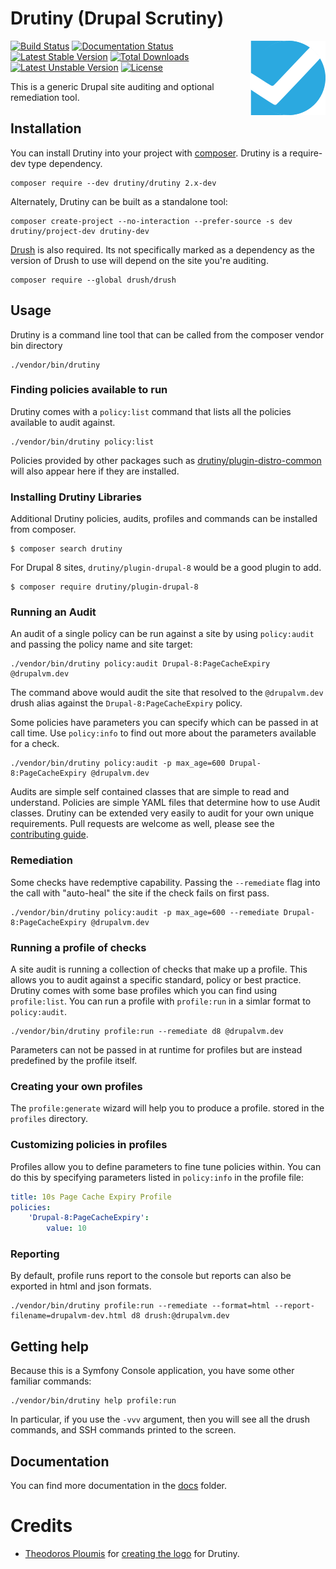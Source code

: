 # Drutiny (Drupal Scrutiny)

<img src="assets/logo.png" alt="Drutiny logo" align="right"/>

[![Build Status](https://travis-ci.org/drutiny/drutiny.svg?branch=2.x)](https://travis-ci.org/drutiny/drutiny) [![Documentation Status](https://readthedocs.org/projects/drutiny/badge/?version=latest)](http://drutiny.readthedocs.io/en/latest/?badge=latest)
 [![Latest Stable Version](https://poser.pugx.org/drutiny/drutiny/v/stable)](https://packagist.org/drutiny/drutiny) [![Total Downloads](https://poser.pugx.org/drutiny/drutiny/downloads)](https://packagist.org/drutiny/drutiny) [![Latest Unstable Version](https://poser.pugx.org/drutiny/drutiny/v/unstable)](https://packagist.org/drutiny/drutiny) [![License](https://poser.pugx.org/drutiny/drutiny/license)](https://packagist.org/drutiny/drutiny)

This is a generic Drupal site auditing and optional remediation tool.


## Installation

You can install Drutiny into your project with [composer](https://getcomposer.org). Drutiny is a require-dev type dependency.

```
composer require --dev drutiny/drutiny 2.x-dev
```

Alternately, Drutiny can be built as a standalone tool:

```
composer create-project --no-interaction --prefer-source -s dev drutiny/project-dev drutiny-dev
```

[Drush](http://docs.drush.org/en/master/) is also required. Its not specifically marked as a dependency as the version of Drush to use will depend on the site you're auditing.

```
composer require --global drush/drush
```


## Usage

Drutiny is a command line tool that can be called from the composer vendor bin directory

```
./vendor/bin/drutiny
```

### Finding policies available to run

Drutiny comes with a `policy:list` command that lists all the policies available to audit against.

```
./vendor/bin/drutiny policy:list
```

Policies provided by other packages such as [drutiny/plugin-distro-common](https://github.com/drutiny/plugin-distro-common) will also appear here if they are installed.

### Installing Drutiny Libraries

Additional Drutiny policies, audits, profiles and commands can be installed from composer.

```
$ composer search drutiny
```

For Drupal 8 sites, `drutiny/plugin-drupal-8` would be a good plugin to add.

```
$ composer require drutiny/plugin-drupal-8
```

### Running an Audit

An audit of a single policy can be run against a site by using `policy:audit` and passing the policy name and site target:

```
./vendor/bin/drutiny policy:audit Drupal-8:PageCacheExpiry @drupalvm.dev
```

The command above would audit the site that resolved to the `@drupalvm.dev` drush alias against the `Drupal-8:PageCacheExpiry` policy.

Some policies have parameters you can specify which can be passed in at call time. Use `policy:info` to find out more about the parameters available for a check.

```
./vendor/bin/drutiny policy:audit -p max_age=600 Drupal-8:PageCacheExpiry @drupalvm.dev
```

Audits are simple self contained classes that are simple to read and understand. Policies are simple YAML files that determine how to use Audit classes. Drutiny can be extended very easily to audit for your own unique requirements. Pull requests are welcome as well, please see the [contributing guide](./CONTRIBUTING.md).

### Remediation
Some checks have redemptive capability. Passing the `--remediate` flag into the call with "auto-heal" the site if the check fails on first pass.

```
./vendor/bin/drutiny policy:audit -p max_age=600 --remediate Drupal-8:PageCacheExpiry @drupalvm.dev
```

### Running a profile of checks

A site audit is running a collection of checks that make up a profile. This allows you to audit against a specific standard, policy or best practice. Drutiny comes with some base profiles which you can find using `profile:list`. You can run a profile with `profile:run` in a simlar format to `policy:audit`.

```
./vendor/bin/drutiny profile:run --remediate d8 @drupalvm.dev
```

Parameters can not be passed in at runtime for profiles but are instead predefined by the profile itself.

### Creating your own profiles
The `profile:generate` wizard will help you to produce a profile. stored in the `profiles` directory.

### Customizing policies in profiles
Profiles allow you to define parameters to fine tune policies within. You can do this by specifying parameters listed in `policy:info` in the profile file:

```yaml
title: 10s Page Cache Expiry Profile
policies:
    'Drupal-8:PageCacheExpiry':
        value: 10
```

### Reporting

By default, profile runs report to the console but reports can also be exported in html and json formats.

```
./vendor/bin/drutiny profile:run --remediate --format=html --report-filename=drupalvm-dev.html d8 drush:@drupalvm.dev
```


## Getting help

Because this is a Symfony Console application, you have some other familiar commands:

```
./vendor/bin/drutiny help profile:run
```

In particular, if you use the `-vvv` argument, then you will see all the drush commands, and SSH commands printed to the screen.


## Documentation

You can find more documentation in the [docs](http://drutiny.readthedocs.io/en/latest/) folder.


# Credits

* [Theodoros Ploumis](https://github.com/theodorosploumis) for [creating the logo](https://github.com/drutiny/drutiny/issues/79) for Drutiny.
